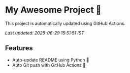 # My Awesome Project 🚀

This project is automatically updated using GitHub Actions.

_Last updated: 2025-06-29 15:51:51 IST_

## Features
- Auto-update README using Python 🐍
- Auto Git push with GitHub Actions 🤖
